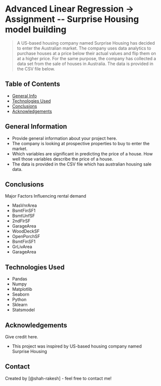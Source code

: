# Advanced Linear Regression -> Assignment -- Surprise Housing model building
> A US-based housing company named Surprise Housing has decided to enter the Australian market. The company uses data analytics to purchase houses at a price below their actual values and flip them on at a higher price. For the same purpose, the company has collected a data set from the sale of houses in Australia. The data is provided in the CSV file below.


## Table of Contents
* [General Info](#general-information)
* [Technologies Used](#technologies-used)
* [Conclusions](#conclusions)
* [Acknowledgements](#acknowledgements)

<!-- You can include any other section that is pertinent to your problem -->

## General Information
- Provide general information about your project here.
- The company is looking at prospective properties to buy to enter the market.
- Which variables are significant in predicting the price of a house. How well those variables describe the price of a house.
- The data is provided in the CSV file which has australian housing sale data.

<!-- You don't have to answer all the questions - just the ones relevant to your project. -->

## Conclusions
Major Factors Influencing rental demand​
- MasVnrArea
- BsmtFinSF1
- BsmtUnfSF
- 2ndFlrSF
- GarageArea
- WoodDeckSF
- OpenPorchSF
- BsmtFinSF1
- GrLivArea
- GarageArea

<!-- You don't have to answer all the questions - just the ones relevant to your project. -->


## Technologies Used
- Pandas
- Numpy
- Matplotlib
- Seaborn
- Python
- Sklearn
- Statsmodel

<!-- As the libraries versions keep on changing, it is recommended to mention the version of library used in this project -->

## Acknowledgements
Give credit here.
- This project was inspired by US-based housing company named Surprise Housing


## Contact
Created by [@shah-rakesh] - feel free to contact me!


<!-- Optional -->
<!-- ## License -->
<!-- This project is open source and available under the [... License](). -->

<!-- You don't have to include all sections - just the one's relevant to your project -->